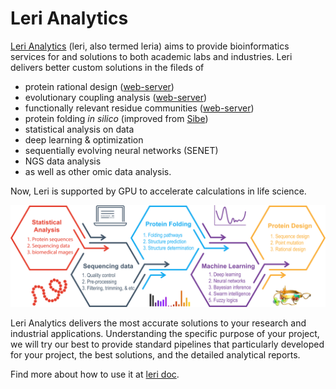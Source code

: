 # Leri Analytics
[Leri Analytics](https://kornmann.bioch.ox.ac.uk/leri) (leri, also termed leria) aims to provide bioinformatics services for and solutions to both academic labs and industries. Leri delivers better custom solutions in the fileds of   
- protein rational design  ([web-server](https://kornmann.bioch.ox.ac.uk/leri/services/eca.html)) 
- evolutionary coupling analysis ([web-server](https://kornmann.bioch.ox.ac.uk/leri/services/eca.html)) 
- functionally relevant residue communities ([web-server](https://kornmann.bioch.ox.ac.uk/leri/services/eca.html)) 
- protein folding *in silico* (improved from [Sibe](http://wyu.dgist.ac.kr/sibe/))  
- statistical analysis on data  
- deep learning & optimization  
- sequentially evolving neural networks (SENET) 
- NGS data analysis  
- as well as other omic data analysis.  

Now, Leri is supported by GPU to accelerate calculations in life science.

![Alt text](leri-overview.png?raw=true "")


Leri Analytics delivers the most accurate solutions to your research and industrial applications. Understanding the specific purpose of your project, we will try our best to provide standard pipelines that particularly developed for your project, the best solutions, and the detailed analytical reports. 

Find more about how to use it at [leri doc](https://leri.gitbook.io/doc/).


